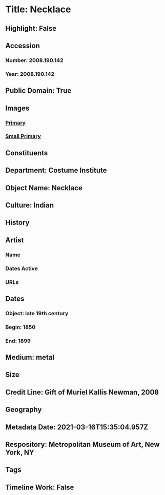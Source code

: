 # Title: Necklace
## Highlight: False
## Accession
### Number: 2008.190.142
### Year: 2008.190.142
## Public Domain: True
## Images
### [Primary](https://images.metmuseum.org/CRDImages/ci/original/2008.190.142_F.jpg)
### [Small Primary](https://images.metmuseum.org/CRDImages/ci/web-large/2008.190.142_F.jpg)
## Constituents
## Department: Costume Institute
## Object Name: Necklace
## Culture: Indian
## History
## Artist
### Name
### Dates Active
### URLs
## Dates
### Object: late 19th century
### Begin: 1850
### End: 1899
## Medium: metal
## Size
## Credit Line: Gift of Muriel Kallis Newman, 2008
## Geography
## Metadata Date: 2021-03-16T15:35:04.957Z
## Respository: Metropolitan Museum of Art, New York, NY
## Tags
## Timeline Work: False